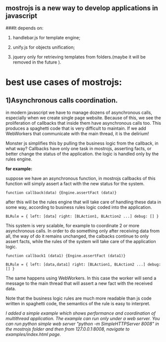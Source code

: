 mostrojs is a new way to develop applications in javascript
-----------------------------------------------------------

###It depends on:

1. handlebar.js for template engine;

2. unify.js for objects unification;

3. jquery only for retrieving templates from folders.(maybe it will be removed in the future ).

best use cases of mostrojs:
===========================

1)Asynchronous calls coordination.
----------------------------------

in modern javascript we have to manage dozens of asynchronous calls, especially when we create single page website.
Because of this, we see the proliferation of callbacks that inside them have asynchronous calls too.
This produces a spaghetti code that is very difficult to maintain.
If we add WebWorkers that communicate with the main thread, it is the delirium!

Monster js simplifies this by pulling the business logic from the callback, in what way?
Callbacks have only one task in mostrojs, asserting facts, or better change the status of the application.
the logic is handled only by the rules engine.

**for example:**

suppose we have an asynchronous function, in mostrojs callbacks of this function will simply assert a fact
with the new status for the system.

`function callback(data) {Engine.assertFact (data)}`

after this will be the rules engine that will take care of handling these data in some way, according to business rules logic
coded into the application.

`BLRule = {
left: [data]
right: [BLAction1, BLAction2 ...]
debug: []
}`

This system is very scalable, for example to coordinate 2 or more asynchronous calls.
 In order to do something only after receiving data from all, the way of do it remains unchanged, the calbacks continue to only assert facts, while the rules of the system will take care of the application logic.

`function callback1 (data1) {Engine.assertFact (data1)}`

`BLRule = {
left: [data,data1]
right: [BLAction1, BLAction2 ...]
debug: []
}`

The same happens using WebWorkers. In this case the worker will send a message to the main thread that will assert a new fact with the received data.

Note that the business logic rules are much more readable than js code written in spaghetti code, the semantics of the rule is easy to interpret.

*I added a simple example which shows performance and coordination of multithread application.
The example can run only under a web server.
You can run python simple web server "python -m SimpleHTTPServer 8008" in the mostrojs folder and then from 127.0.0.1:8008, navigate to examples/index.html page.*
